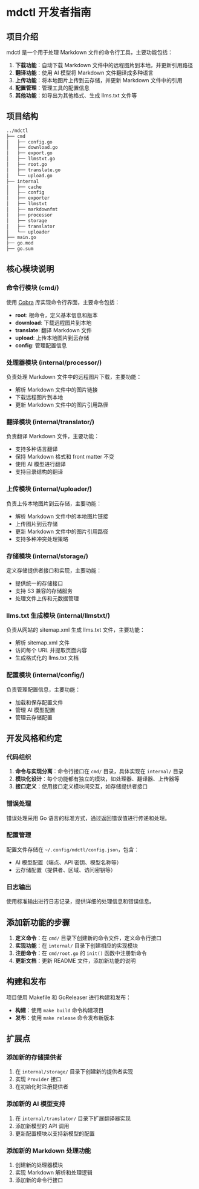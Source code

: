 # mdctl 开发者指南

## 项目介绍

mdctl 是一个用于处理 Markdown 文件的命令行工具，主要功能包括：

1. **下载功能**：自动下载 Markdown 文件中的远程图片到本地，并更新引用路径
2. **翻译功能**：使用 AI 模型将 Markdown 文件翻译成多种语言
3. **上传功能**：将本地图片上传到云存储，并更新 Markdown 文件中的引用
4. **配置管理**：管理工具的配置信息
5. **其他功能**：如导出为其他格式、生成 llms.txt 文件等

## 项目结构

```bash
../mdctl
├── cmd
│   ├── config.go
│   ├── download.go
│   ├── export.go
│   ├── llmstxt.go
│   ├── root.go
│   ├── translate.go
│   └── upload.go
├── internal
│   ├── cache
│   ├── config
│   ├── exporter
│   ├── llmstxt
│   ├── markdownfmt
│   ├── processor
│   ├── storage
│   ├── translator
│   └── uploader
├── main.go
├── go.mod
├── go.sum
```

## 核心模块说明

### 命令行模块 (cmd/)

使用 [Cobra](https://github.com/spf13/cobra) 库实现命令行界面，主要命令包括：

- **root**: 根命令，定义基本信息和版本
- **download**: 下载远程图片到本地
- **translate**: 翻译 Markdown 文件
- **upload**: 上传本地图片到云存储
- **config**: 管理配置信息

### 处理器模块 (internal/processor/)

负责处理 Markdown 文件中的远程图片下载，主要功能：

- 解析 Markdown 文件中的图片链接
- 下载远程图片到本地
- 更新 Markdown 文件中的图片引用路径

### 翻译模块 (internal/translator/)

负责翻译 Markdown 文件，主要功能：

- 支持多种语言翻译
- 保持 Markdown 格式和 front matter 不变
- 使用 AI 模型进行翻译
- 支持目录结构的翻译

### 上传模块 (internal/uploader/)

负责上传本地图片到云存储，主要功能：

- 解析 Markdown 文件中的本地图片链接
- 上传图片到云存储
- 更新 Markdown 文件中的图片引用路径
- 支持多种冲突处理策略

### 存储模块 (internal/storage/)

定义存储提供者接口和实现，主要功能：

- 提供统一的存储接口
- 支持 S3 兼容的存储服务
- 处理文件上传和元数据管理

### llms.txt 生成模块 (internal/llmstxt/)

负责从网站的 sitemap.xml 生成 llms.txt 文件，主要功能：

- 解析 sitemap.xml 文件
- 访问每个 URL 并提取页面内容
- 生成格式化的 llms.txt 文档

### 配置模块 (internal/config/)

负责管理配置信息，主要功能：

- 加载和保存配置文件
- 管理 AI 模型配置
- 管理云存储配置

## 开发风格和约定

### 代码组织

1. **命令与实现分离**：命令行接口在 `cmd/` 目录，具体实现在 `internal/` 目录
2. **模块化设计**：每个功能都有独立的模块，如处理器、翻译器、上传器等
3. **接口定义**：使用接口定义模块间交互，如存储提供者接口

### 错误处理

错误处理采用 Go 语言的标准方式，通过返回错误值进行传递和处理。

### 配置管理

配置文件存储在 `~/.config/mdctl/config.json`，包含：

- AI 模型配置（端点、API 密钥、模型名称等）
- 云存储配置（提供者、区域、访问密钥等）

### 日志输出

使用标准输出进行日志记录，提供详细的处理信息和错误信息。

## 添加新功能的步骤

1. **定义命令**：在 `cmd/` 目录下创建新的命令文件，定义命令行接口
2. **实现功能**：在 `internal/` 目录下创建相应的实现模块
3. **注册命令**：在 `cmd/root.go` 的 `init()` 函数中注册新命令
4. **更新文档**：更新 README 文件，添加新功能的说明

## 构建和发布

项目使用 Makefile 和 GoReleaser 进行构建和发布：

- **构建**：使用 `make build` 命令构建项目
- **发布**：使用 `make release` 命令发布新版本

## 扩展点

### 添加新的存储提供者

1. 在 `internal/storage/` 目录下创建新的提供者实现
2. 实现 `Provider` 接口
3. 在初始化时注册提供者

### 添加新的 AI 模型支持

1. 在 `internal/translator/` 目录下扩展翻译器实现
2. 添加新模型的 API 调用
3. 更新配置模块以支持新模型的配置

### 添加新的 Markdown 处理功能

1. 创建新的处理器模块
2. 实现 Markdown 解析和处理逻辑
3. 添加新的命令行接口
